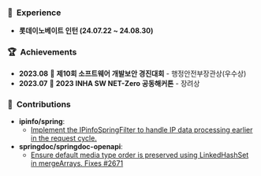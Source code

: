 ### 💼 &nbsp;Experience

-   **롯데이노베이트 인턴 (24.07.22 ~ 24.08.30)**

### 🏆 &nbsp;Achievements

-   **2023.08**&nbsp;🏅 **제10회 소프트웨어 개발보안 경진대회** - 행정안전부장관상(우수상)
-   **2023.07**&nbsp;🏅 **2023 INHA SW NET-Zero 공동해커톤** - 장려상

### 🌳 &nbsp;Contributions

-   **ipinfo/spring**:
    -   [Implement the IPinfoSpringFilter to handle IP data processing earlier in the request cycle.](https://github.com/ipinfo/spring/pull/25)
-   **springdoc/springdoc-openapi**:
    -   [Ensure default media type order is preserved using LinkedHashSet in mergeArrays. Fixes #2671](https://github.com/springdoc/springdoc-openapi/pull/2672)
